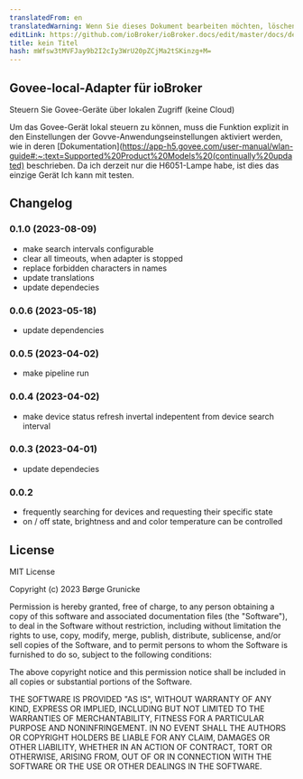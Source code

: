 ```yaml
---
translatedFrom: en
translatedWarning: Wenn Sie dieses Dokument bearbeiten möchten, löschen Sie bitte das Feld "translationsFrom". Andernfalls wird dieses Dokument automatisch erneut übersetzt
editLink: https://github.com/ioBroker/ioBroker.docs/edit/master/docs/de/adapterref/iobroker.govee-local/README.md
title: kein Titel
hash: mWfsw3tMVFJay9b2I2cIy3WrU20pZCjMa2tSKinzg+M=
---
```

## Govee-local-Adapter für ioBroker
Steuern Sie Govee-Geräte über lokalen Zugriff (keine Cloud)

Um das Govee-Gerät lokal steuern zu können, muss die Funktion explizit in den Einstellungen der Govve-Anwendungseinstellungen aktiviert werden, wie in deren [Dokumentation](<https://app-h5.govee.com/user-manual/wlan-guide#:~:text=Supported%20Product%20Models%20(continually%20updated)> beschrieben. Da ich derzeit nur die H6051-Lampe habe, ist dies das einzige Gerät Ich kann mit testen.

## Changelog

<!--
	Placeholder for the next version (at the beginning of the line):
	### **WORK IN PROGRESS**
-->
### 0.1.0 (2023-08-09)

-   make search intervals configurable
-   clear all timeouts, when adapter is stopped
-   replace forbidden characters in names
-   update translations
-   update dependecies

### 0.0.6 (2023-05-18)

-   update dependencies

### 0.0.5 (2023-04-02)

-   make pipeline run

### 0.0.4 (2023-04-02)

-   make device status refresh invertal indepentent from device search interval

### 0.0.3 (2023-04-01)

-   update dependecies

### 0.0.2

-   frequently searching for devices and requesting their specific state
-   on / off state, brightness and and color temperature can be controlled

## License

MIT License

Copyright (c) 2023 Børge Grunicke

Permission is hereby granted, free of charge, to any person obtaining a copy
of this software and associated documentation files (the "Software"), to deal
in the Software without restriction, including without limitation the rights
to use, copy, modify, merge, publish, distribute, sublicense, and/or sell
copies of the Software, and to permit persons to whom the Software is
furnished to do so, subject to the following conditions:

The above copyright notice and this permission notice shall be included in all
copies or substantial portions of the Software.

THE SOFTWARE IS PROVIDED "AS IS", WITHOUT WARRANTY OF ANY KIND, EXPRESS OR
IMPLIED, INCLUDING BUT NOT LIMITED TO THE WARRANTIES OF MERCHANTABILITY,
FITNESS FOR A PARTICULAR PURPOSE AND NONINFRINGEMENT. IN NO EVENT SHALL THE
AUTHORS OR COPYRIGHT HOLDERS BE LIABLE FOR ANY CLAIM, DAMAGES OR OTHER
LIABILITY, WHETHER IN AN ACTION OF CONTRACT, TORT OR OTHERWISE, ARISING FROM,
OUT OF OR IN CONNECTION WITH THE SOFTWARE OR THE USE OR OTHER DEALINGS IN THE
SOFTWARE.